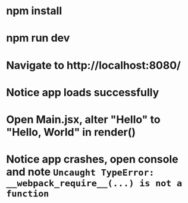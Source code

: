 # npm install
# npm run dev
# Navigate to http://localhost:8080/
# Notice app loads successfully
# Open Main.jsx, alter "Hello" to "Hello, World" in render()
# Notice app crashes, open console and note `Uncaught TypeError: __webpack_require__(...) is not a function`
